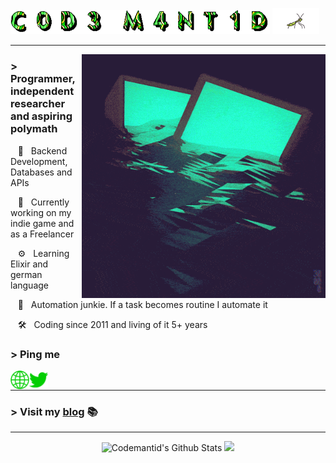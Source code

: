 <img src='https://github.com/codemantid/codemantid/raw/main/assets/gifs/codemantid.gif' width='415'> <img src='https://raw.githubusercontent.com/codemantid/codemantid/main/assets/gifs/mantis_without_bg.gif' width='75px'>

---


<img align='right' src='https://raw.githubusercontent.com/codemantid/codemantid/main/assets/gifs/readme.gif' width='390"'>

### > Programmer, independent researcher and aspiring polymath

&nbsp;&nbsp;&nbsp;:green_heart: &nbsp; Backend Development, Databases and APIs

&nbsp;&nbsp;&nbsp;:space_invader: &nbsp; Currently working on my indie game and as a Freelancer

&nbsp;&nbsp;&nbsp;:gear: &nbsp; Learning Elixir and german language

&nbsp;&nbsp;&nbsp;:robot: &nbsp; Automation junkie. If a task becomes routine I automate it

&nbsp;&nbsp;&nbsp;:hammer_and_wrench: &nbsp; Coding since 2011 and living of it 5+ years

### > Ping me

[<img align="left" alt="codemantid.com" width="30px" src="https://github.com/codemantid/codemantid/blob/main/assets/icons/website_icon%20(copy).png" />][website]

[<img align="left" alt="codemantid | Twitter" width="30px" src="https://github.com/codemantid/codemantid/blob/main/assets/icons/twitter_icon%20(copy).png" />][twitter]

<br />

---

### > Visit my [blog](https://codemantid.com) 📚

---
<div align="center">
    <img height="170" alt="Codemantid's Github Stats" src="https://github-readme-stats.vercel.app/api?username=codemantid&show_icons=true&hide_border=true&theme=merko&hide_rank=true&count_private=true" />

  <img height="170" src="https://github-readme-stats.vercel.app/api/top-langs/?username=codemantid&layout=compact&theme=merko&hide_border=true"/>
</div>

[website]: https://codemantid.com
[twitter]: https://twitter.com/codemantid





